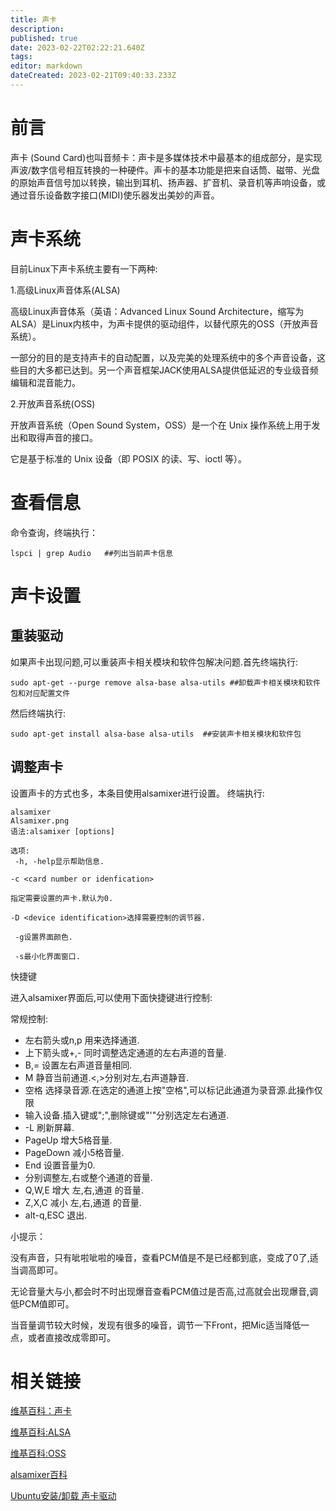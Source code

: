 ```yaml
---
title: 声卡
description: 
published: true
date: 2023-02-22T02:22:21.640Z
tags: 
editor: markdown
dateCreated: 2023-02-21T09:40:33.233Z
---
```


# 前言

声卡 (Sound Card)也叫音频卡：声卡是多媒体技术中最基本的组成部分，是实现声波/数字信号相互转换的一种硬件。声卡的基本功能是把来自话筒、磁带、光盘的原始声音信号加以转换，输出到耳机、扬声器、扩音机、录音机等声响设备，或通过音乐设备数字接口(MIDI)使乐器发出美妙的声音。

# 声卡系统

目前Linux下声卡系统主要有一下两种:

1.高级Linux声音体系(ALSA)

高级Linux声音体系（英语：Advanced Linux Sound Architecture，缩写为ALSA）是Linux内核中，为声卡提供的驱动组件，以替代原先的OSS（开放声音系统）。

一部分的目的是支持声卡的自动配置，以及完美的处理系统中的多个声音设备，这些目的大多都已达到。另一个声音框架JACK使用ALSA提供低延迟的专业级音频编辑和混音能力。

2.开放声音系统(OSS)

开放声音系统（Open Sound System，OSS）是一个在 Unix 操作系统上用于发出和取得声音的接口。

它是基于标准的 Unix 设备（即 POSIX 的读、写、ioctl 等）。

# 查看信息

命令查询，终端执行：
 
    lspci | grep Audio   ##列出当前声卡信息

# 声卡设置
## 重装驱动

如果声卡出现问题,可以重装声卡相关模块和软件包解决问题.首先终端执行:

    sudo apt-get --purge remove alsa-base alsa-utils ##卸载声卡相关模块和软件包和对应配置文件

然后终端执行:
   
    sudo apt-get install alsa-base alsa-utils  ##安装声卡相关模块和软件包

## 调整声卡

设置声卡的方式也多，本条目使用alsamixer进行设置。 终端执行:

    alsamixer
    Alsamixer.png
    语法:alsamixer [options]

    选项:
     -h, -help显示帮助信息.

    -c <card number or idenfication>

    指定需要设置的声卡.默认为0.

    -D <device identification>选择需要控制的调节器.
    
     -g设置界面颜色.
    
     -s最小化界面窗口.

快捷键

进入alsamixer界面后,可以使用下面快捷键进行控制:

常规控制:

- 左右箭头或n,p 用来选择通道.
- 上下箭头或+,- 同时调整选定通道的左右声道的音量.
- B,= 设置左右声道音量相同.
- M 静音当前通道.<,>分别对左,右声道静音.
- 空格 选择录音源.在选定的通道上按"空格",可以标记此通道为录音源.此操作仅限
- 输入设备.插入键或";",删除键或"'"分别选定左右通道.
- -L 刷新屏幕.
- PageUp 增大5格音量.
- PageDown 减小5格音量.
- End 设置音量为0.
- 分别调整左,右或整个通道的音量.
- Q,W,E 增大 左,右,通道 的音量.
- Z,X,C 减小 左,右,通道 的音量.
- alt-q,ESC 退出.

小提示：

没有声音，只有呲啦呲啦的噪音，查看PCM值是不是已经都到底，变成了0了,适当调高即可。

无论音量大与小,都会时不时出现爆音查看PCM值过是否高,过高就会出现爆音,调低PCM值即可。

当音量调节较大时候，发现有很多的噪音，调节一下Front，把Mic适当降低一点，或者直接改成零即可。

# 相关链接
[维基百科：声卡](http://zh.wikipedia.org/zh/%E5%A3%B0%E5%8D%A1)

[维基百科:ALSA](https://zh.wikipedia.org/wiki/ALSA)

[维基百科:OSS](http://zh.wikipedia.org/wiki/OSS)

[alsamixer百科](http://alsa.opensrc.org/Alsamixer)

[Ubuntu安装/卸载 声卡驱动](http://www.cnblogs.com/davidhhuan/archive/2010/04/21/1716941.html)